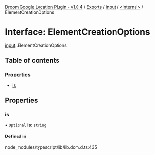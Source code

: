 [Droom Google Location Plugin - v1.0.4](../README.md) / [Exports](../modules.md) / [input](../modules/input.md) / [<internal\>](../modules/input._internal_.md) / ElementCreationOptions

# Interface: ElementCreationOptions

[input](../modules/input.md).[<internal>](../modules/input._internal_.md).ElementCreationOptions

## Table of contents

### Properties

- [is](input._internal_.ElementCreationOptions.md#is)

## Properties

### is

• `Optional` **is**: `string`

#### Defined in

node_modules/typescript/lib/lib.dom.d.ts:435
